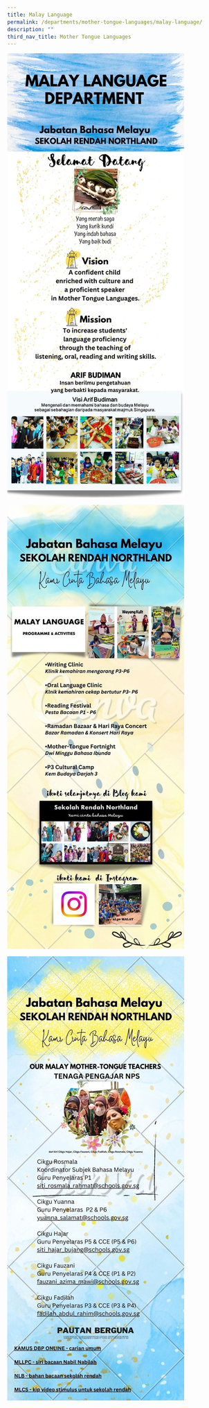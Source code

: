 ```yaml
---
title: Malay Language
permalink: /departments/mother-tongue-languages/malay-language/
description: ""
third_nav_title: Mother Tongue Languages
---
```

![](/images/malaypg1-2.jpg)

![](/images/malay-2.jpg)

![](/images/malay-3.jpg)